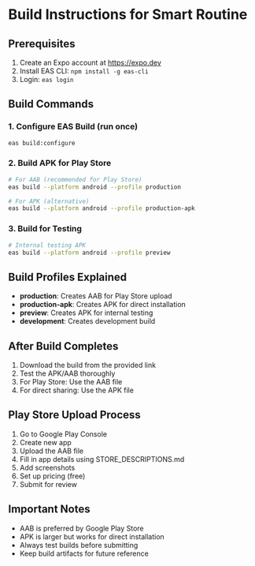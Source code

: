 # Build Instructions for Smart Routine

## Prerequisites

1. Create an Expo account at https://expo.dev
2. Install EAS CLI: `npm install -g eas-cli`
3. Login: `eas login`

## Build Commands

### 1. Configure EAS Build (run once)

```bash
eas build:configure
```

### 2. Build APK for Play Store

```bash
# For AAB (recommended for Play Store)
eas build --platform android --profile production

# For APK (alternative)
eas build --platform android --profile production-apk
```

### 3. Build for Testing

```bash
# Internal testing APK
eas build --platform android --profile preview
```

## Build Profiles Explained

- **production**: Creates AAB for Play Store upload
- **production-apk**: Creates APK for direct installation
- **preview**: Creates APK for internal testing
- **development**: Creates development build

## After Build Completes

1. Download the build from the provided link
2. Test the APK/AAB thoroughly
3. For Play Store: Use the AAB file
4. For direct sharing: Use the APK file

## Play Store Upload Process

1. Go to Google Play Console
2. Create new app
3. Upload the AAB file
4. Fill in app details using STORE_DESCRIPTIONS.md
5. Add screenshots
6. Set up pricing (free)
7. Submit for review

## Important Notes

- AAB is preferred by Google Play Store
- APK is larger but works for direct installation
- Always test builds before submitting
- Keep build artifacts for future reference
